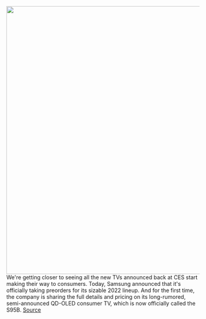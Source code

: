 <img src='https://cdn.vox-cdn.com/thumbor/GYjAwlz5V5LhzC8bojp9aEQczXU=/0x0:1200x800/1200x800/filters:focal(504x304:696x496)/cdn.vox-cdn.com/uploads/chorus_image/image/70636470/05_QN90B_Lifestyle_03_Approved.0.jpg' width='700px' /><br/>
We're getting closer to seeing all the new TVs announced back at CES start making their way to consumers. Today, Samsung announced that it's officially taking preorders for its sizable 2022 lineup. And for the first time, the company is sharing the full details and pricing on its long-rumored, semi-announced QD-OLED consumer TV, which is now officially called the S95B.
<a href='https://www.theverge.com/2022/3/17/22983098/samsung-qd-oled-announced-pricing-preorders-neo-qled'> Source <a/>
